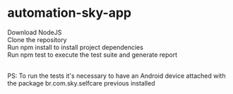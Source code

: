 # automation-sky-app
Download NodeJS <br />
Clone the repository <br /> 
Run npm install to install project dependencies <br />
Run npm test to execute the test suite and generate report <br /><br />

PS: To run the tests it's necessary to have an Android device attached with the package br.com.sky.selfcare previous installed
